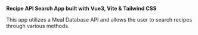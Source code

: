 **Recipe API Search App built with Vue3, Vite & Tailwind CSS** 

This app utilizes a Meal Database API and allows the user to search recipes through various methods.
